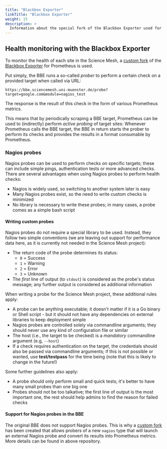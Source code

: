 ```yaml
---
title: "Blackbox Exporter"
linkTitle: "Blackbox Exporter"
weight: 15
description: >
  Information about the special fork of the Blackbox Exporter used for the Science Mesh project
---
```


## Health monitoring with the Blackbox Exporter
To monitor the health of each site in the Science Mesh, a [custom fork](https://github.com/sciencemesh/blackbox_exporter) of the [Blackbox Exporter](https://github.com/prometheus/blackbox_exporter) for Prometheus is used.

Put simply, the BBE runs a so-called _prober_ to perform a certain check on a provided target when called via URL:
```
https://bbe.sciencemesh.uni-muenster.de/probe?target=google.com&module=nagios_test
```
The response is the result of this check in the form of various Prometheus metrics.

This means that by periodically scraping a BBE target, Prometheus can be used to (indirectly) perform _active probing_ of target sites: Whenever Prometheus calls the BBE target, the BBE in return starts the prober to perform its checks and provides the results in a format consumable by Prometheus.

### Nagios probes
Nagios probes can be used to perform checks on specific targets; these can include simple pings, authentication tests or more advanced checks. There are several advantages when using Nagios probes to perform health checks:

- Nagios is widely used, so switching to another system later is easy
- Many Nagios probes exist, so the need to write custom checks is minimized
- No library is necessary to write these probes; in many cases, a probe comes as a simple bash script

#### Writing custom probes
Nagios probes do not require a special library to be used. Instead, they follow two simple conventions (we are leaving out support for performance data here, as it is currently not needed in the Science Mesh project):

- The return code of the probe determines its status:
  - `0` = Success
  - `1` = Warning
  - `2` = Error
  - `3` = Unknown
- The _first_ line of output (to `stdout`) is considered as the probe's status message; any further output is considered as additional information

When writing a probe for the Science Mesh project, these additional rules apply:

- A probe can be anything executable; it doesn't matter if it is a Go binary or Shell script - but it should not have any dependencies on external libraries to keep deployment simple
- Nagios probes are controlled solely via commandline arguments; they should never use any kind of configuration file or similar
- The host (i.e., the target to be checked) is a _mandatory_ commandline argument (e.g, `--host`)
- If a check requires authentication on the target, the credentials should also be passed via commandline arguments; if this is not possible or wanted, use **test/testpass** for the time being (note that this is likely to change in the future!)

Some further guidelines also apply:

- A probe should only perform small and quick tests; it's better to have many small probes than one big one
- Probes should not be too talkative; the first line of output is the most important one, the rest should help admins to find the reason for failed checks

#### Support for Nagios probes in the BBE
The original BBE does not support Nagios probes. This is why a [custom fork](https://github.com/sciencemesh/blackbox_exporter) has been created that allows probers of a new `nagios` type that will launch an external Nagios probe and convert its results into Prometheus metrics. More details can be found in above repository.
